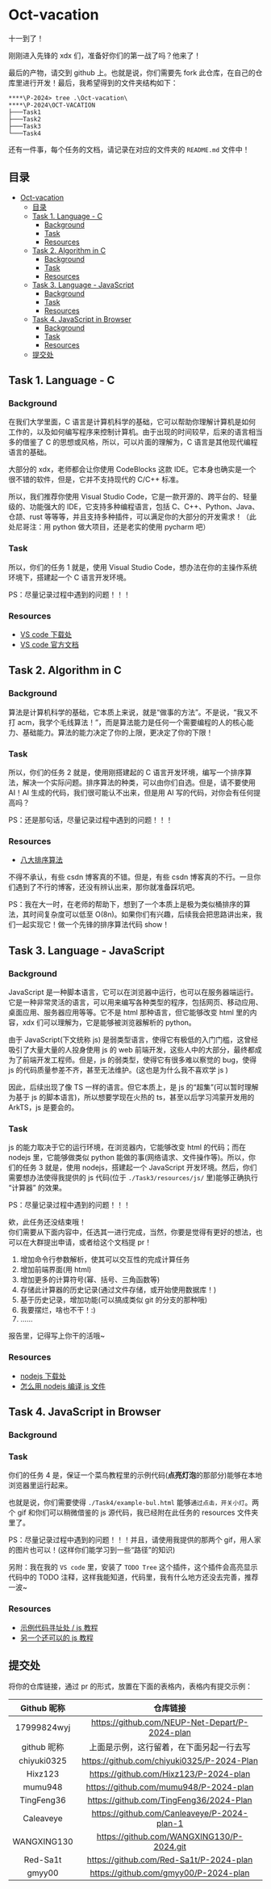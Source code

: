 # Oct-vacation

十一到了！

刚刚进入先锋的 xdx 们，准备好你们的第一战了吗？他来了！

最后的产物，请交到 github 上。也就是说，你们需要先 fork 此仓库，在自己的仓库里进行开发！最后，我希望得到的文件夹结构如下：

```shell
****\P-2024> tree .\Oct-vacation\
****\P-2024\OCT-VACATION
├───Task1
├───Task2
├───Task3
└───Task4
```

还有一件事，每个任务的文档，请记录在对应的文件夹的 `README.md` 文件中！

## 目录

- [Oct-vacation](#oct-vacation)
  - [目录](#目录)
  - [Task 1. Language - C](#task-1-language---c)
    - [Background](#background)
    - [Task](#task)
    - [Resources](#resources)
  - [Task 2. Algorithm in C](#task-2-algorithm-in-c)
    - [Background](#background-1)
    - [Task](#task-1)
    - [Resources](#resources-1)
  - [Task 3. Language - JavaScript](#task-3-language---javascript)
    - [Background](#background-2)
    - [Task](#task-2)
    - [Resources](#resources-2)
  - [Task 4. JavaScript in Browser](#task-4-javascript-in-browser)
    - [Background](#background-3)
    - [Task](#task-3)
    - [Resources](#resources-3)
  - [提交处](#提交处)

## Task 1. Language - C

### Background

在我们大学里面，C 语言是计算机科学的基础，它可以帮助你理解计算机是如何工作的，以及如何编写程序来控制计算机。由于出现的时间较早，后来的语言相当多的借鉴了 C 的思想或风格，所以，可以片面的理解为，C 语言是其他现代编程语言的基础。

大部分的 xdx，老师都会让你使用 CodeBlocks 这款 IDE。它本身也确实是一个很不错的软件，但是，它并不支持现代的 C/C++ 标准。

所以，我们推荐你使用 Visual Studio Code，它是一款开源的、跨平台的、轻量级的、功能强大的 IDE，它支持多种编程语言，包括 C、C++、Python、Java、仓颉、rust 等等等，并且支持多种插件，可以满足你的大部分的开发需求！（此处尼哥注：用 python 做大项目，还是老实的使用 pycharm 吧）

### Task

所以，你们的任务 1 就是，使用 Visual Studio Code，想办法在你的主操作系统环境下，搭建起一个 C 语言开发环境。

PS：尽量记录过程中遇到的问题！！！

### Resources

- [VS code 下载处](https://code.visualstudio.com/Download)
- [VS code 官方文档](https://code.visualstudio.com/docs)

## Task 2. Algorithm in C

### Background

算法是计算机科学的基础，它本质上来说，就是“做事的方法”。不是说，“我又不打 acm，我学个毛线算法！”，而是算法能力是任何一个需要编程的人的核心能力、基础能力。算法的能力决定了你的上限，更决定了你的下限！

### Task

所以，你们的任务 2 就是，使用刚搭建起的 C 语言开发环境，编写一个排序算法，解决一个实际问题。排序算法的种类，可以由你们自选。但是，请不要使用 AI！AI 生成的代码，我们很可能认不出来，但是用 AI 写的代码，对你会有任何提高吗？

PS：还是那句话，尽量记录过程中遇到的问题！！！

### Resources

- [八大排序算法](https://blog.csdn.net/hguisu/article/details/7776068)

不得不承认，有些 csdn 博客真的不错。但是，有些 csdn 博客真的不行。一旦你们遇到了不行的博客，还没有辨认出来，那你就准备踩坑吧。

PS：我在大一时，在老师的帮助下，想到了一个本质上是极为类似桶排序的算法，其时间复杂度可以低至 O(8n)。如果你们有兴趣，后续我会把思路讲出来，我们一起实现它！做一个先锋的排序算法代码 show！

## Task 3. Language - JavaScript

### Background

JavaScript 是一种脚本语言，它可以在浏览器中运行，也可以在服务器端运行。它是一种非常灵活的语言，可以用来编写各种类型的程序，包括网页、移动应用、桌面应用、服务器应用等等。它不是 html 那种语言，但它能够改变 html 里的内容，xdx 们可以理解为，它是能够被浏览器解析的 python。

由于 JavaScript(下文统称 js) 是弱类型语言，使得它有极低的入门门槛，这曾经吸引了大量大量的人投身使用 js 的 web 前端开发，这些人中的大部分，最终都成为了前端开发工程师。但是，js 的弱类型，使得它有很多难以察觉的 bug，使得 js 的代码质量参差不齐，甚至无法维护。(这也是为什么我不喜欢学 js )

因此，后续出现了像 TS 一样的语言。但它本质上，是 js 的“超集”(可以暂时理解为基于 js 的脚本语言)，所以想要学现在火热的 ts，甚至以后学习鸿蒙开发用的 ArkTS，js 是要会的。

### Task

js 的能力取决于它的运行环境，在浏览器内，它能够改变 html 的代码；而在 nodejs 里，它能够做类似 python 能做的事(网络请求、文件操作等)。所以，你们的任务 3 就是，使用 nodejs，搭建起一个 JavaScript 开发环境。然后，你们需要想办法使得我提供的 js 代码(位于 `./Task3/resources/js/` 里)能够正确执行 “计算器” 的效果。

PS：尽量记录过程中遇到的问题！！！

欸，此任务还没结束哦！  
你们需要从下面内容中，任选其一进行完成，当然，你要是觉得有更好的想法，也可以在大群提出申请，或者给这个文档提 pr！

1. 增加命令行参数解析，使其可以交互性的完成计算任务
2. 增加前端界面(用 html)
3. 增加更多的计算符号(幂、括号、三角函数等)
4. 存储此计算器的历史记录(通过文件存储，或开始使用数据库！)
5. 基于历史记录，增加功能(可以搞成类似 git 的分支的那种哦)
6. 我要摆烂，啥也不干！:)
7. ……

报告里，记得写上你干的活哦~

### Resources

- [nodejs 下载处](https://nodejs.org/zh-cn/download/)
- [怎么用 nodejs 编译 js 文件](https://cloud.tencent.com/developer/article/1836840)

## Task 4. JavaScript in Browser

### Background

### Task

你们的任务 4 是，保证一个菜鸟教程里的示例代码(**点亮灯泡**的那部分)能够在本地浏览器里运行起来。

也就是说，你们需要使得 `./Task4/example-bul.html` 能够`通过点击，开关小灯`。两个 gif 和你们可以稍微借鉴的 js 源代码，我已经附在此任务的 resources 文件夹里了。

PS：尽量记录过程中遇到的问题！！！并且，请使用我提供的那两个 gif，用人家的图片也可以！(这样你们能学习到一些“路径”的知识)

另附：我在我的 `VS code` 里，安装了 `TODO Tree` 这个插件，这个插件会高亮显示代码中的 TODO 注释，这样我能知道，代码里，我有什么地方还没去完善，推荐一波~

### Resources

- [示例代码寻址处 / js 教程](https://www.runoob.com/js/js-intro.html)
- [另一个还可以的 js 教程](https://zh.javascript.info/)

## 提交处

将你的仓库链接，通过 pr 的形式，放置在下面的表格内，表格内有提交示例：

| Github 昵称 |                    仓库链接                    |
| :---------: | :--------------------------------------------: |
| 17999824wyj | https://github.com/NEUP-Net-Depart/P-2024-plan |
| github 昵称 |    上面是示例，这行留着，在下面另起一行去写    |
| chiyuki0325 |   https://github.com/chiyuki0325/P-2024-Plan   |
|   Hixz123   |     https://github.com/Hixz123/P-2024-plan     |
|   mumu948   |     https://github.com/mumu948/P-2024-plan     |
| TingFeng36  |    https://github.com/TingFeng36/2024-Plan     |
|  Caleaveye  |  https://github.com/Canleaveye/P-2024-plan-1   |
| WANGXING130 |   https://github.com/WANGXING130/P-2024.git    |
|  Red-Sa1t   |     https://github.com/Red-Sa1t/P-2024-plan    |
|   gmyy00    |     https://github.com/gmyy00/P-2024-plan      |
